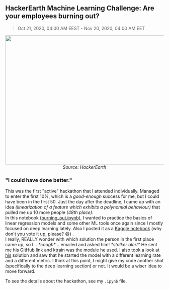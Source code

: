 ## HackerEarth Machine Learning Challenge: Are your employees burning out?
> Oct 21, 2020, 04:00 AM EEST - Nov 20, 2020, 04:00 AM EET
<p align="center">
  <img width="910" height="410" src="https://media-fastly.hackerearth.com/media/hackathon/hackerearth-machine-learning-challenge-predict-burnout-rate/images/8beab99412-Burnout_Cover_Image.png"><br>
  <i>Source: HackerEarth</i>
</p>

### "I could have done better."
This was the first "active" hackathon that I attended individually. Managed to enter the first 10%, which is a _good-enough_ success for me, but I could have been in the first 50. 
Just the day after the deadline, I came up with an idea _(linearization of a feature which exhibits a polynomial behaviour)_ that pulled me up 10 more people _(48th place)_.<br>
In this notebook ([burning_out.ipynb](https://github.com/gulmert89/projects/blob/main/burnout_rate/burning_out.ipynb)), I wanted to practice the basics of linear regression models and some other ML tools once again since I mostly focused on deep learning lately. Also I posted it as a [Kaggle notebook](https://www.kaggle.com/gulmert89/a-regression-adventure-up-to-92-98) (why don't you vote it up, please? :smile:) .<br> I really, REALLY wonder with which solution the person in the first place came up, so I... _\*cough\*_ ...emailed and asked him! _\*stalker alert\*_ He sent me his GitHub link and [ktrain](https://github.com/amaiya/ktrain) was the module he used. I also took a look at [his](https://github.com/victorkras2008/HackerEarth-Machine-Learning-Challenge) solution and saw that he started the model with a different learning rate and a different metric. I think at this point, I might give my code another shot (specifically to the deep learning section) or not. It would be a wiser idea to move forward.<br>

To see the details about the hackathon, see my <code>.ipynb</code> file.
